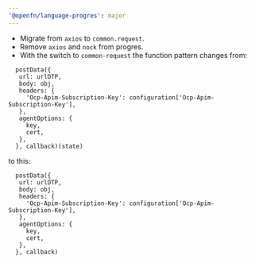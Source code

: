 ```yaml
---
'@openfn/language-progres': major
---
```


- Migrate from `axios` to `common.request`.
- Remove `axios` and `nock` from progres.
- With the switch to `common-request` the function pattern changes from:

```
  postData({
   url: urlDTP,
   body: obj,
   headers: {
     'Ocp-Apim-Subscription-Key': configuration['Ocp-Apim-Subscription-Key'],
   },
   agentOptions: {
     key,
     cert,
   },
  }, callback)(state)

```

to this:

```
  postData({
   url: urlDTP,
   body: obj,
   headers: {
     'Ocp-Apim-Subscription-Key': configuration['Ocp-Apim-Subscription-Key'],
   },
   agentOptions: {
     key,
     cert,
   },
  }, callback)

```
